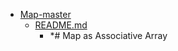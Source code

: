 - <a href = "E:\Node_projects\Node_Way\ArchivTSH_2\ArhivTimur_2\Map-master\cat.Map-master\dir.Map-master.md">Map-master</a>
    - <a href = "E:\Node_projects\Node_Way\ArchivTSH_2\ArhivTimur_2\Map-master\README.md">README.md</a>
        - *# Map as Associative Array
